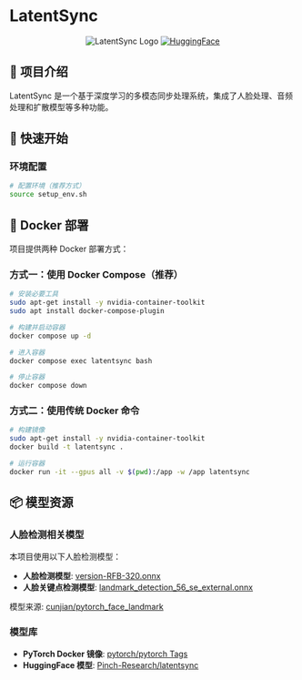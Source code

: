 # LatentSync

<div align="center">

![LatentSync Logo](https://img.shields.io/badge/LatentSync-AI%20Synchronization-blue)
[![HuggingFace](https://img.shields.io/badge/🤗%20HuggingFace-Pinch--Research%2Flatentsync-yellow)](https://huggingface.co/Pinch-Research/latentsync)

</div>

## 📝 项目介绍

LatentSync 是一个基于深度学习的多模态同步处理系统，集成了人脸处理、音频处理和扩散模型等多种功能。

## 🚀 快速开始

### 环境配置

```bash
# 配置环境（推荐方式）
source setup_env.sh
```

## 🐳 Docker 部署

项目提供两种 Docker 部署方式：

### 方式一：使用 Docker Compose（推荐）

```bash
# 安装必要工具
sudo apt-get install -y nvidia-container-toolkit
sudo apt install docker-compose-plugin

# 构建并启动容器
docker compose up -d

# 进入容器
docker compose exec latentsync bash

# 停止容器
docker compose down
```

### 方式二：使用传统 Docker 命令

```bash
# 构建镜像
sudo apt-get install -y nvidia-container-toolkit
docker build -t latentsync .

# 运行容器
docker run -it --gpus all -v $(pwd):/app -w /app latentsync
```

## 📦 模型资源

### 人脸检测相关模型

本项目使用以下人脸检测模型：

- **人脸检测模型**: [version-RFB-320.onnx](https://github.com/cunjian/pytorch_face_landmark/raw/master/models/onnx/version-RFB-320.onnx)
- **人脸关键点检测模型**: [landmark_detection_56_se_external.onnx](https://github.com/cunjian/pytorch_face_landmark/raw/master/onnx/landmark_detection_56_se_external.onnx)

模型来源: [cunjian/pytorch_face_landmark](https://github.com/cunjian/pytorch_face_landmark)

### 模型库

- **PyTorch Docker 镜像**: [pytorch/pytorch Tags](https://hub.docker.com/r/pytorch/pytorch/tags)
- **HuggingFace 模型**: [Pinch-Research/latentsync](https://huggingface.co/Pinch-Research/latentsync)
